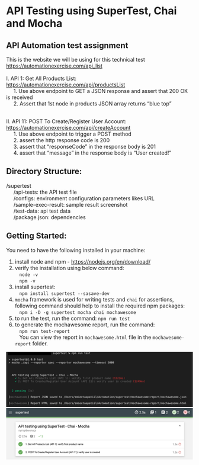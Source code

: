 # API Testing using SuperTest, Chai and Mocha

## API Automation test assignment
This is the website we will be using for this technical test https://automationexercise.com/api_list
 <br /> <br />
I. API 1: Get All Products List: https://automationexercise.com/api/productsList <br />
&nbsp;&nbsp;&nbsp;&nbsp; 1. Use above endpoint to GET a JSON response and assert that 200 OK is received <br />
&nbsp;&nbsp;&nbsp;&nbsp; 2. Assert that 1st node in products JSON array returns “blue top” <br /> <br />

II. API 11: POST To Create/Register User Account: https://automationexercise.com/api/createAccount <br />
&nbsp;&nbsp;&nbsp;&nbsp; 1. Use above endpoint to trigger a POST method <br />
&nbsp;&nbsp;&nbsp;&nbsp; 2. assert the http response code is 200  <br />
&nbsp;&nbsp;&nbsp;&nbsp; 3. assert that “responseCode” in the response body is 201  <br />
&nbsp;&nbsp;&nbsp;&nbsp; 4. assert that “message” in the response body is “User created!” <br />

## Directory Structure:

/supertest <br />
&nbsp;&nbsp;&nbsp;&nbsp; /api-tests: the API test file <br />
&nbsp;&nbsp;&nbsp;&nbsp; /configs: environment configuration parameters likes URL <br />
&nbsp;&nbsp;&nbsp;&nbsp; /sample-exec-result: sample result screenshot <br />
&nbsp;&nbsp;&nbsp;&nbsp; /test-data: api test data   <br />
&nbsp;&nbsp;&nbsp;&nbsp; /package.json: dependencies <br />

## Getting Started:

You need to have the following installed in your machine:

1. install node and npm - https://nodejs.org/en/download/
2. verify the installation using below command:  <br />
&nbsp;&nbsp; `node -v` <br />
&nbsp;&nbsp; `npm -v`
3. install supertest: <br />
&nbsp;&nbsp; `npm install supertest --sasave-dev` 
4. `mocha` framework is used for writing tests and `chai` for assertions, following command should help to install the required npm packages: <br />
&nbsp;&nbsp; `npm i -D -g supertest mocha chai mochawesome`
5. to run the test, run the command: `npm run test`
6. to generate the mochawesome report, run the command:  <br />
&nbsp;&nbsp; `npm run test-report`  <br />
&nbsp;&nbsp; You can view the report in `mochawesome.html` file in the `mochawesome-report` folder.

<img src="sample-exec-result/test.png"/>

<img src="sample-exec-result/test-report.png"/>
